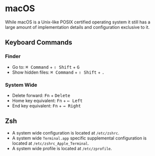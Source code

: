 macOS
=====

While macOS is a Unix-like POSIX certified operating system it still has a large
amount of implementation details and configuration exclusive to it.

Keyboard Commands
-----------------

### Finder

- Go to: <kbd>⌘ Command</kbd> + <kbd>⇧ Shift</kbd> + <kbd>G</kbd>
- Show hidden files: <kbd>⌘ Command</kbd> + <kbd>⇧ Shift</kbd> + <kbd>.</kbd>

### System Wide

- Delete forward: <kbd>Fn</kbd> + <kbd>Delete</kbd>
- Home key equivalent: <kbd>Fn</kbd> + <kbd>← Left</kbd>
- End key equivalent: <kbd>Fn</kbd> + <kbd>→ Right</kbd>

Zsh
---

- A system wide configuration is located at `/etc/zshrc`.
- A system wide `Terminal.app` specific supplemental configuration is located at
  `/etc/zshrc_Apple_Terminal`.
- A system wide profile is located at `/etc/zprofile`.
